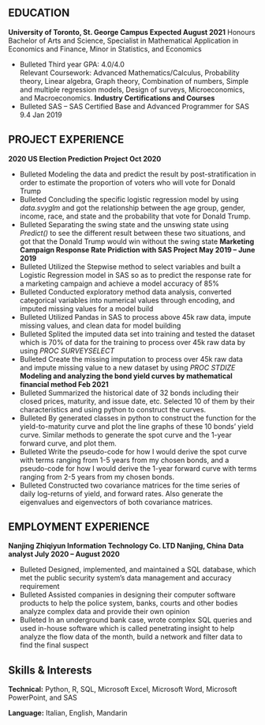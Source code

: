 ## EDUCATION

**University of Toronto, St. George Campus					     Expected August 2021**
Honours Bachelor of Arts and Science, Specialist in Mathematical Application in Economics and Finance, Minor in Statistics, and Economics 
- Bulleted	Third year GPA: 4.0/4.0						               
Relevant Coursework: Advanced Mathematics/Calculus, Probability theory, Linear algebra, Graph theory, Combination of numbers, Simple and multiple regression models, Design of surveys, Microeconomics, and Macroeconomics.
**Industry Certifications and Courses**                                                         
- Bulleted	SAS – SAS Certified Base and Advanced Programmer for SAS 9.4                      Jan 2019


## PROJECT EXPERIENCE
**2020 US Election Prediction Project		                                           Oct 2020**
- Bulleted	Modeling the data and predict the result by post-stratification in order to estimate the proportion of voters who will vote for Donald Trump
- Bulleted	Concluding the specific logistic regression model by using _data.svyglm_ and got the relationship between the age group, gender, income, race, and state and the probability that vote for Donald Trump.
- Bulleted	Separating the swing state and the unswing state using _Predict()_ to see the different result between these two situations, and got that the Donald Trump would win without the swing state
**Marketing Campaign Response Rate Pridiction with SAS Project               May 2019 – June 2019**
- Bulleted	Utilized the Stepwise method to select variables and built a Logistic Regression model in SAS so as to predict the response rate for a marketing campaign and achieve a model accuracy of 85%
- Bulleted	Conducted exploratory method data analysis, converted categorical variables into numerical values through encoding, and imputed missing values for a model build
- Bulleted	Utilized Pandas in SAS to process above 45k raw data, impute missing values, and clean data for model building 
- Bulleted	Splited the imputed data set into training and tested the dataset which is 70% of data for the training to process over 45k raw data by using _PROC SURVEYSELECT_
- Bulleted	Create the missing imputation to process over 45k raw data and impute missing value to a new dataset by using _PROC STDIZE_
**Modeling and analyzing the bond yield curves by mathematical financial method                Feb 2021**
- Bulleted	Summarized the historical date of 32 bonds including their closed prices, maturity, and issue date, etc. Selected 10 of them by their characteristics and using python to construct the curves.
- Bulleted	By generated classes in python to construct the function for the yield-to-maturity curve and plot the line graphs of these 10 bonds’ yield curve. Similar methods to generate the spot curve and the 1-year forward curve, and plot them.
- Bulleted	Write the pseudo-code for how I would derive the spot curve with terms ranging from 1-5 years from my chosen bonds, and a pseudo-code for how I would derive the 1-year forward curve with terms ranging from 2-5 years from my chosen bonds. 
- Bulleted	Constructed two covariance matrices for the time series of daily log-returns of yield, and forward rates. Also generate the eigenvalues and eigenvectors of both covariance matrices.


## EMPLOYMENT EXPERIENCE
**Nanjing Zhiqiyun Information Technology Co. LTD		                        Nanjing, China**
**Data analyst			 						    July 2020 – August 2020**
- Bulleted	Designed, implemented, and maintained a SQL database, which met the public security system’s data management and accuracy requirement
- Bulleted	Assisted companies in designing their computer software products to help the police system, banks, courts and other bodies analyze complex data and provide their own opinion
- Bulleted	In an underground bank case, wrote complex SQL queries and used in-house software which is called penetrating insight to help analyze the flow data of the month, build a network and filter data to find the final suspect


## Skills & Interests 


**Technical:** Python, R, SQL, Microsoft Excel, Microsoft Word, Microsoft PowerPoint, and SAS

**Language:** Italian, English, Mandarin
